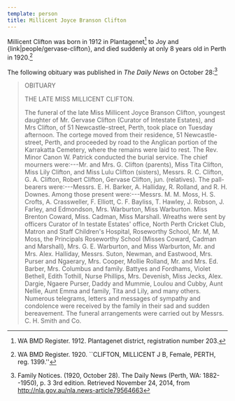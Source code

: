 ```yaml
---
template: person
title: Millicent Joyce Branson Clifton
---
```


Millicent Clifton was born in 1912 in Plantagenet[^MJBCbirth]
to Joy and {link|people/gervase-clifton}, and died suddenly at only 8 years old in Perth in 1920.[^MJBCdeath]

The following obituary was published in *The Daily News* on October 28:[^MJBCobit]

> OBITUARY
>
> THE LATE MISS MILLICENT CLIFTON.
>
> The funeral of the late Miss Millicent Joyce Branson Clifton, youngest daughter of Mr. Gervase Clifton (Curator of Intestate Estates),
> and Mrs Clifton, of 51 Newcastle-street, Perth, took place on Tuesday afternoon.
> The cortege moved from their residence, 51 Newcastle-street,
> Perth, and proceeded by road to the Anglican portion of the Karrakatta Cemetery, where the remains were laid to rest.
> The Rev. Minor Canon W. Patrick conducted the burial service. The chief mourners were:---Mr. and Mrs. G. Clifton (parents),
> Miss Tita Clifton, Miss Lily Clifton, and Miss Lulu Clifton (sisters), Messrs. R. C. Clifton, G. A. Clifton, Robert Clifton, Gervase Clifton, jun. (relatives). The pall-bearers were:---Messrs. E. H. Barker, A. Halliday, R. Rolland, and R. H. Downes. Among those present were:---Messrs. M. M. Moss, H. S. Crofts, A. Crassweller, F. Elliott, C. F. Bayliss, T. Hawley, J. Robson, J. Farley, and Edmondson, Mrs. Warburton, Miss Warburton. Miss Brenton Coward, Miss. Cadman, Miss Marshall. Wreaths were sent by officers Curator of In testate Estates' office, North Perth Cricket Club, Matron and Staff Children's Hospital, Roseworthy School, Mr. M, M. Moss, the Principals Roseworthy School (Misses Coward, Cadman and Marshall), Mrs. G. E. Warburton, and Miss Warburton, Mr. and Mrs. Alex. Halliday, Messrs. Suton, Newman, and Eastwood, Mrs. Purser and Ngaerary, Mrs. Cooper, Mollie Rolland, Mr. and Mrs. Ed. Barber, Mrs. Columbus and family. Battyes and Fordhams, Violet Bethell, Edith Tothill, Nurse Phillips, Mrs. Devenish, Miss Jecks, Alex. Dargie, Ngaere Purser, Daddy and Mummie, Loulou and Cubby, Aunt Nellie, Aunt Emma and family, Tita and Lily, and many others. Numerous telegrams, letters and messages of sympathy and condolence were received by the family in their sad and sudden bereavement. The funeral arrangements were carried out by Messrs. C. H. Smith and Co.

[^MJBCbirth]:
	WA BMD Register. 1912. Plantagenet district, registration number 203.

[^MJBCdeath]:
	WA BMD Register. 1920.
	``CLIFTON, MILLICENT J B, Female, PERTH, reg. 1399.''

[^MJBCobit]:
	Family Notices. (1920, October 28). The Daily News (Perth, WA: 1882--1950), p. 3 3rd edition.
	Retrieved November 24, 2014, from http://nla.gov.au/nla.news-article79564663
